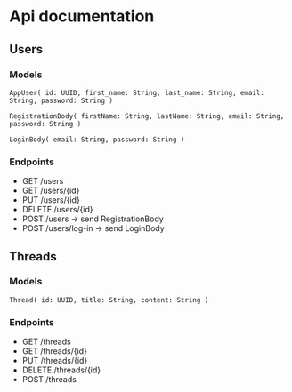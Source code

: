 # Api documentation
## Users
### Models
`AppUser(
    id: UUID,
    first_name: String,
    last_name: String,
    email: String,
    password: String
)`

`RegistrationBody(
    firstName: String,
    lastName: String,
    email: String,
    password: String
)`

`LoginBody(
    email: String,
    password: String
)`

### Endpoints
- GET /users
- GET /users/{id} 
- PUT /users/{id}
- DELETE /users/{id}
- POST /users -> send RegistrationBody
- POST /users/log-in -> send LoginBody

## Threads
### Models
`Thread(
    id: UUID,
    title: String,
    content: String
)`

### Endpoints
- GET /threads
- GET /threads/{id}
- PUT /threads/{id}
- DELETE /threads/{id}
- POST /threads